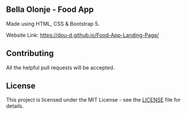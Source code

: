 ## Bella Olonje - Food App

Made using HTML, CSS & Bootstrap 5.

Website Link: https://dou-d.github.io/Food-App-Landing-Page/

## Contributing

All the helpful pull requests will be accepted.

## License

This project is licensed under the MIT License - see the [LICENSE](LICENSE) file for details.